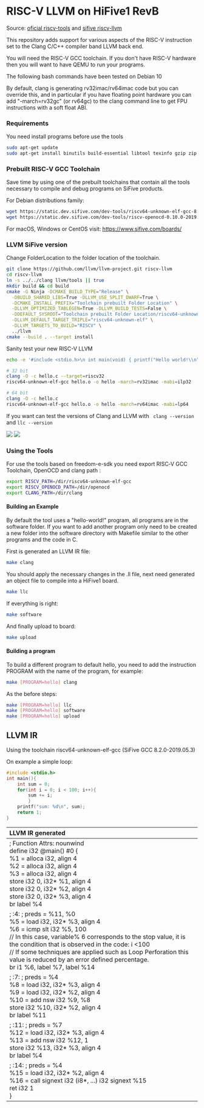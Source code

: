 # RISC-V LLVM on HiFive1 RevB

Source: [oficial riscv-tools](https://github.com/riscv/riscv-tools) and [sifive riscv-llvm](https://github.com/sifive/riscv-llvm)

This repository adds support for various aspects of the RISC-V instruction set to the Clang C/C++ compiler band LLVM back end.

You will need the RISC-V GCC toolchain. If you don't have RISC-V hardware then you will want to have QEMU to run your programs.

The following bash commands have been tested on Debian 10

By default, clang is generating rv32imac/rv64imac code but you can override this, and in particular if you have floating point hardware you can add "-march=rv32gc" (or rv64gc) to the clang command line to get FPU instructions with a soft float ABI.

### Requirements

You need install programs before use the tools

```bash
sudo apt-get update
sudo apt-get install binutils build-essential libtool texinfo gzip zip unzip patchutils curl git make cmake ninja-build automake bison flex gperf grep sed gawk python bc zlib1g-dev libexpat1-dev libmpc-dev libglib2.0-dev libfdt-dev libpixman-1-dev 
```

### Prebuilt RISC‑V GCC Toolchain

Save time by using one of the prebuilt toolchains that contain all the tools necessary to compile and debug programs on SiFive products.

For Debian distributions family:

```bash
wget https://static.dev.sifive.com/dev-tools/riscv64-unknown-elf-gcc-8.2.0-2019.05.3-x86_64-linux-ubuntu14.tar.gz
wget https://static.dev.sifive.com/dev-tools/riscv-openocd-0.10.0-2019.05.1-x86_64-linux-ubuntu14.tar.gz
```

For macOS, Windows or CentOS visit: https://www.sifive.com/boards/

### LLVM SiFive version

Change FolderLocation to the folder location of the toolchain.

```bash
git clone https://github.com/llvm/llvm-project.git riscv-llvm
cd riscv-llvm
ln -s ../../clang llvm/tools || true
mkdir build && cd build
cmake -G Ninja -DCMAKE_BUILD_TYPE="Release" \
  -DBUILD_SHARED_LIBS=True -DLLVM_USE_SPLIT_DWARF=True \
  -DCMAKE_INSTALL_PREFIX="Toolchain prebuilt Folder Location" \
  -DLLVM_OPTIMIZED_TABLEGEN=True -DLLVM_BUILD_TESTS=False \
  -DDEFAULT_SYSROOT="Toolchain prebuilt Folder Location/riscv64-unknown-elf" \
  -DLLVM_DEFAULT_TARGET_TRIPLE="riscv64-unknown-elf" \
  -DLLVM_TARGETS_TO_BUILD="RISCV" \
  ../llvm
cmake --build . --target install
```

Sanity test your new RISC-V LLVM

```bash
echo -e '#include <stdio.h>\n int main(void) { printf("Hello world!\\n"); return 0; }' > hello.c

# 32 bit
clang -O -c hello.c --target=riscv32
riscv64-unknown-elf-gcc hello.o -o hello -march=rv32imac -mabi=ilp32

# 64 bit
clang -O -c hello.c
riscv64-unknown-elf-gcc hello.o -o hello -march=rv64imac -mabi=lp64
```

If you want can test the versions of Clang and LLVM with `` clang --version`` and ``llc --version``  

![](/home/fgranados/Documents/git/LLVM-RISCV/images/llc.png) ![](/home/fgranados/Documents/git/LLVM-RISCV/images/clang.png)



### Using the Tools 

For use the tools based on freedom-e-sdk you need export  RISC‑V GCC Toolchain, OpenOCD and clang path :

```bash
export RISCV_PATH=/dir/riscv64-unknown-elf-gcc
export RISCV_OPENOCD_PATH=/dir/openocd
export CLANG_PATH=/dir/clang 
```

#### Building an Example

By default the tool uses a "hello-world!" program, all programs are in the software folder. If you want to add another program only need to be created a new folder into the software directory with Makefile similar to the other programs and the code in C.

First is generated an LLVM IR file:

```bash
make clang
```

You should apply the necessary changes in the .ll file, next need generated an object file to compile into a HiFive1 board.

```bash
make llc
```

If everything is right:

```bash
make software
```

And finally upload to board:

```bash
make upload
```

#### Building a program

To build a different program to default hello, you need to add the instruction PROGRAM with the name of the program, for example:

```bash
make [PROGRAM=hello] clang
```

As the before steps:

```bash
make [PROGRAM=hello] llc
make [PROGRAM=hello] software
make [PROGRAM=hello] upload
```



## LLVM IR 

Using the toolchain riscv64-unknown-elf-gcc (SiFive GCC 8.2.0-2019.05.3) 

On example a simple loop:

```c
#include <stdio.h>
int main(){
    int sum = 0;
    for(int i = 0; i < 100; i++){
        sum += i;
        }
    printf("sum: %d\n", sum);
    return 1;
}
```



| LLVM IR generated                                            |
| :----------------------------------------------------------- |
| ; Function Attrs: nounwind <br/>define i32 @main() #0 {<br/>  %1 = alloca i32, align 4<br/>  %2 = alloca i32, align 4<br/>  %3 = alloca i32, align 4<br/>  store i32 0, i32* %1, align 4<br/>  store i32 0, i32* %2, align 4<br/>  store i32 0, i32* %3, align 4<br/>  br label %4 |
| ; <label>:4:           ; preds = %11, %0<br/> %5 = load i32, i32* %3, align 4<br/> %6 = icmp slt i32 %5, 100<br/> // In this case, variable% 6 corresponds to the stop value, it is the condition that is observed in the code: i <100 <br/> // If some techniques are applied such as Loop Perforation this value is reduced by an error defined percentage.<br/>br i1 %6, label %7, label %14 |
| ; <label>:7:              ; preds = %4<br/>  %8 = load i32, i32* %3, align 4<br/>  %9 = load i32, i32* %2, align 4<br/>  %10 = add nsw i32 %9, %8<br/>  store i32 %10, i32* %2, align 4<br/>  br label %11 |
| ; <label>:11:              ; preds = %7<br/>  %12 = load i32, i32* %3, align 4<br/>  %13 = add nsw i32 %12, 1<br/>  store i32 %13, i32* %3, align 4<br/>  br label %4 |
| ; <label>:14:                 ; preds = %4<br/> %15 = load i32, i32* %2, align 4<br/> %16 = call signext i32 (i8*, ...) i32 signext %15<br/> ret i32 1<br/>} |

